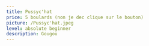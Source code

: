 ```yaml
---
title: Pussyc'hat
price: 5 boulards (non je dec clique sur le bouton)
picture: /Pussyc'hat.jpeg
level: absolute beginner
description: Gougou
---
```

